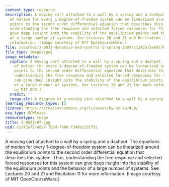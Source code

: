 ```yaml
---
content_type: resource
description: A moving cart attached to a wall by a spring and a dashpot. The equations
  of motion for every 1-degree-of-freedom system can be linearized around the equilibrium
  points to the second order differential equation that describes this system. Thus,
  understanding the free response and selected forced responses for this system can
  give deep insight into the stability of the equilibrium points and the behavior
  of a large number of systems. See Lectures 20 and 21 and Recitation 11 for more
  information. (Image courtesy of MIT OpenCourseWare.)
file: /courses/2-003j-dynamics-and-control-i-spring-2007/c1242a72e6977b2df486f349a1131f92_2-003js07.jpg
file_type: image/jpeg
image_metadata:
  caption: A moving cart attached to a wall by a spring and a dashpot. The equations
    of motion for every 1-degree-of-freedom system can be linearized around the equilibrium
    points to the second order differential equation that describes this system. Thus,
    understanding the free response and selected forced responses for this system
    can give deep insight into the stability of the equilibrium points and the behavior
    of a large number of systems. See Lectures 20 and 21 for more information. (Image
    by MIT OCW.)
  credit: ''
  image-alt: A diagram of a moving cart attached to a wall by a spring and a dashpot.
learning_resource_types: []
license: https://creativecommons.org/licenses/by-nc-sa/4.0/
ocw_type: OCWImage
resourcetype: Image
title: 2-003js07.jpg
uid: c1242a72-e697-7b2d-f486-f349a1131f92
---
```

A moving cart attached to a wall by a spring and a dashpot. The equations of motion for every 1-degree-of-freedom system can be linearized around the equilibrium points to the second order differential equation that describes this system. Thus, understanding the free response and selected forced responses for this system can give deep insight into the stability of the equilibrium points and the behavior of a large number of systems. See Lectures 20 and 21 and Recitation 11 for more information. (Image courtesy of MIT OpenCourseWare.)